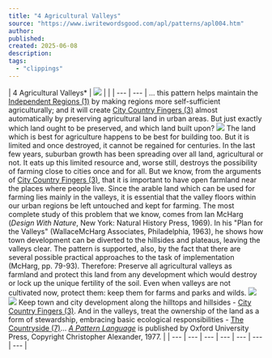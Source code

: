 ```yaml
---
title: "4 Agricultural Valleys"
source: "https://www.iwritewordsgood.com/apl/patterns/apl004.htm"
author:
published:
created: 2025-06-08
description:
tags:
  - "clippings"
---
```

| 4 Agricultural Valleys\*  \| ![](https://www.iwritewordsgood.com/apl/images/004photo.jpg) \|  \| \| --- \| --- \|  ... this pattern helps maintain the [Independent Regions (1)](https://www.iwritewordsgood.com/apl/patterns/apl001.htm) by making regions more self-sufficient agriculturally; and it will create [City Country Fingers (3)](https://www.iwritewordsgood.com/apl/patterns/apl003.htm) almost automatically by preserving agricultural land in urban areas. But just exactly which land ought to be preserved, and which land built upon?  ![](https://www.iwritewordsgood.com/apl/images/threedots.gif)  The land which is best for agriculture happens to be best for building too. But it is limited and once destroyed, it cannot be regained for centuries.  In the last few years, suburban growth has been spreading over all land, agricultural or not. It eats up this limited resource and, worse still, destroys the possibility of farming close to cities once and for all. But we know, from the arguments of [City Country Fingers (3)](https://www.iwritewordsgood.com/apl/patterns/apl003.htm), that it is important to have open farmland near the places where people live. Since the arable land which can be used for farming lies mainly in the valleys, it is essential that the valley floors within our urban regions be left untouched and kept for farming.  The most complete study of this problem that we know, comes from Ian McHarg (*Design With Nature*, New York: Natural History Press, 1969). In his "Plan for the Valleys" (WallaceMcHarg Associates, Philadelphia, 1963), he shows how town development can be diverted to the hillsides and plateaus, leaving the valleys clear. The pattern is supported, also, by the fact that there are several possible practical approaches to the task of implementation (McHarg, pp. 79-93).  Therefore:  Preserve all agricultural valleys as farmland and protect this land from any development which would destroy or lock up the unique fertility of the soil. Even when valleys are not cultivated now, protect them: keep them for farms and parks and wilds.  ![](https://www.iwritewordsgood.com/apl/images/004diagram.gif)  ![](https://www.iwritewordsgood.com/apl/images/threedots.gif)  Keep town and city development along the hilltops and hillsides - [City Country Fingers (3)](https://www.iwritewordsgood.com/apl/patterns/apl003.htm). And in the valleys, treat the ownership of the land as a form of stewardship, embracing basic ecological responsibilities - [The Countryside (7)](https://www.iwritewordsgood.com/apl/patterns/apl007.htm)...      *[A Pattern Language](http://www.amazon.com/exec/obidos/ASIN/0195019199/qid=1013358264/sr=8-1/ref=sr_8_3_1/103-3258309-9162211)* is published by Oxford University Press, Copyright Christopher Alexander, 1977. |
| --- | --- | --- | --- | --- | --- | --- |